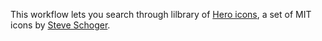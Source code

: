 This workflow lets you search through lilbrary of [Hero icons](https://heroicons.dev/), a set of MIT icons by [Steve Schoger](https://twitter.com/steveschoger). 